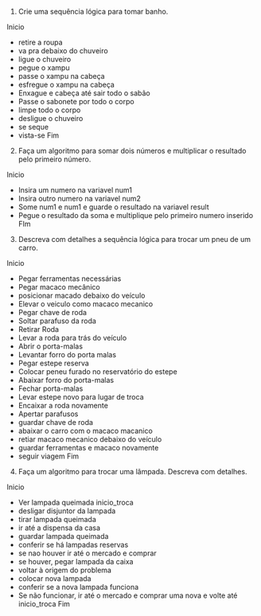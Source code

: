 

1)	Crie uma sequência lógica para tomar banho.

Inicio 
- retire a roupa 
- va pra debaixo do chuveiro
- ligue o chuveiro
- pegue o xampu 
- passe o xampu na cabeça 
- esfregue o xampu na cabeça
- Enxague e cabeça até sair todo o sabão 
- Passe o sabonete por todo o corpo
- limpe todo o corpo 
- desligue o chuveiro 
- se seque
- vista-se 
Fim 

2)	Faça um algoritmo para somar dois números e multiplicar o resultado pelo primeiro número.

Inicio 
- Insira um numero na variavel num1
- Insira outro numero na variavel num2
- Some num1 e num1 e guarde o resultado na variavel result 
- Pegue o resultado da soma e multiplique pelo primeiro numero inserido 
FIm 

3)	Descreva com detalhes a sequência lógica para trocar um pneu de um carro.

Inicio 
- Pegar ferramentas necessárias
- Pegar macaco mecânico
- posicionar macado debaixo do veículo
- Elevar o veiculo como macaco mecanico 
- Pegar chave de roda
- Soltar parafuso da roda 
- Retirar Roda 
- Levar a roda para trás do veículo 
- Abrir o porta-malas
- Levantar forro do porta malas 
- Pegar estepe reserva
- Colocar peneu furado no reservatório do estepe 
- Abaixar forro do porta-malas
- Fechar porta-malas
- Levar estepe novo para lugar de troca 
- Encaixar a roda novamente 
- Apertar parafusos 
- guardar chave de roda
- abaixar o carro com o macaco macanico 
- retiar macaco mecanico debaixo do veículo 
- guardar ferramentas e macaco novamente 
- seguir viagem 
Fim

4)	Faça um algoritmo para trocar uma lâmpada. Descreva com detalhes.

Inicio
- Ver lampada queimada 
inicio_troca
- desligar disjuntor da lampada
- tirar lampada queimada 
- ir até a dispensa da casa 
- guardar lampada queimada 
- conferir se há lampadas reservas
- se nao houver ir até o mercado e comprar 
- se houver, pegar lampada da caixa 
- voltar à origem do problema
- colocar nova lampada
- conferir se a nova lampada funciona
- Se não funcionar, ir até o mercado e comprar uma nova e volte até inicio_troca
Fim 

